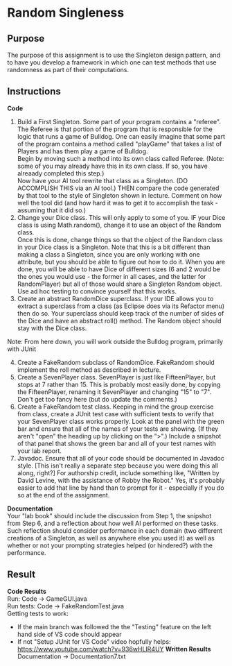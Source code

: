 # Random Singleness 

## Purpose 
The purpose of this assignment is to use the Singleton design pattern, and to have you develop a framework in which one can test methods that use randomness as part of their computations. 

## Instructions 
**Code**
1. Build a First Singleton. Some part of your program contains a "referee". The Referee is that portion of the program that is responsible for the logic that runs a game of Bulldog. One can easily imagine that some part of the program contains a method called "playGame" that takes a list of Players and has them play a game of Bulldog.  
Begin by moving such a method into its own class called Referee. (Note: some of you may already have this in its own class. If so, you have alreaady completed this step.)  
Now have your AI tool rewrite that class as a Singleton. (DO ACCOMPLISH THIS via an AI tool.) THEN compare the code generated by that tool to the style of Singleton shown in lecture. Comment on how well the tool did (and how hard it was to get it to accomplish the task - assuming that it did so.)
2. Change your Dice class. This will only apply to some of you. IF your Dice class is using Math.random(), change it to use an object of the Random class.  
Once this is done, change things so that the object of the Random class in your Dice class is a Singleton. Note that this is a bit different than making a class a Singleton, since you are only working with one attribute, but you should be able to figure out how to do it. When you are done, you will be able to have Dice of different sizes (6 and 2 would be the ones you would use - the former in all cases, and the latter for RandomPlayer) but all of those would share a Singleton Random object.  
Use ad hoc testing to convince yourself that this works.
3. Create an abstract RandomDice superclass. If your IDE allows you to extract a superclass from a class (as Eclipse does via its Refactor menu) then do so. Your superclass should keep track of the number of sides of the Dice and have an abstract roll() method. The Random object should stay with the Dice class.  
  
Note: From here down, you will work outside the Bulldog program, primarily with JUnit  
  
4. Create a FakeRandom subclass of RandomDice. FakeRandom should implement the roll method as described in lecture.
5. Create a SevenPlayer class. SevenPlayer is just like FifteenPlayer, but stops at 7 rather than 15. This is probably most easily done, by copying the FifteenPlayer, renaming it SevenPlayer and changing "15" to "7". Don't get too fancy here (but do update the comments.)
6. Create a FakeRandom test class. Keeping in mind the group exercise from class, create a JUnit test case with sufficient tests to verify that your SevenPlayer class works properly. Look at the panel with the green bar and ensure that all of the names of your tests are showing. (If they aren't "open" the heading up by clicking on the ">".) Include a snipshot of that panel that shows the green bar and all of your test names with your lab report.
7. Javadoc. Ensure that all of your code should be documented in Javadoc style. [This isn't really a separate step because you were doing this all along, right?] For authorship credit, include something like, "Written by David Levine, with the assistance of Robby the Robot." Yes, it's probably easier to add that line by hand than to prompt for it - especially if you do so at the end of the assignment.  
  
**Documentation**  
Your "lab book" should include the discussion from Step 1, the snipshot from Step 6, and a reflection about how well AI performed on these tasks. Such reflection should consider performance in each domain (two different creations of a Singleton, as well as anywhere else you used it) as well as whether or not your prompting strategies helped (or hindered?) with the performance.


## Result
**Code Results**  
Run: Code -> GameGUI.java  
Run tests: Code -> FakeRandomTest.java  
Getting tests to work:  
- If the main branch was followed the the "Testing" feature on the left hand side of VS code should appear 
- If not "Setup JUnit for VS Code" video hopfully helps: https://www.youtube.com/watch?v=936wHLIR4UY
**Written Results**  
Documentation -> Documentation7.txt 
